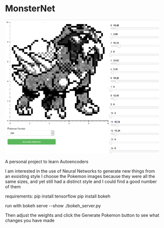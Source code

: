 # MonsterNet

![monsternet-preview](https://github.com/TuckerBMorgan/MonsterNet/blob/master/examplpe.png)

A personal project to learn Autoencoders 


I am interested in the use of Neural Networks to generate new things from an exsisting style
I choose the Pokemon images because they were all the same sizes, and yet still had a distinct style and I could find a good number of them


requirements:
	pip install tensorflow
	pip install bokeh

run with
	bokeh serve --show ./bokeh_server.py

Then adjust the weights and click the Generate Pokemon button to see what changes you have made